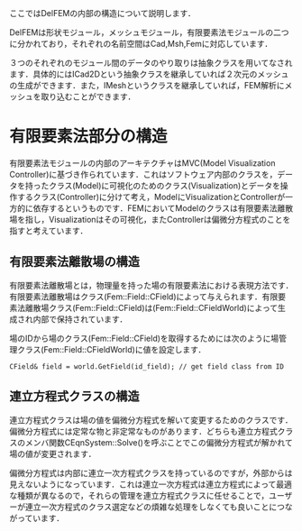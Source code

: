 ここではDelFEMの内部の構造について説明します．


DelFEMは形状モジュール，メッシュモジュール，有限要素法モジュールの二つに分かれており，それぞれの名前空間はCad,Msh,Femに対応しています．

３つのそれぞれのモジュール間のデータのやり取りは抽象クラスを用いてなされます．具体的にはICad2Dという抽象クラスを継承していれば２次元のメッシュの生成ができます．また，IMeshというクラスを継承していれば，FEM解析にメッシュを取り込むことができます．

# 有限要素法部分の構造 #

有限要素法モジュールの内部のアーキテクチャはMVC(Model Visualization Controller)に基づき作られています．これはソフトウェア内部のクラスを，データを持ったクラス(Model)に可視化のためのクラス(Visualization)とデータを操作するクラス(Controller)に分けて考え，ModelにVisualizationとControllerが一方的に依存するというものです．FEMにおいてModelのクラスは有限要素法離散場を指し，Visualizationはその可視化，またControllerは偏微分方程式のことを指すと考えています．

## 有限要素法離散場の構造 ##

有限要素法離散場とは，物理量を持った場の有限要素法における表現方法です．有限要素法離散場はクラス(Fem::Field::CField)によって与えられます．有限要素法離散場クラス(Fem::Field::CField)は(Fem::Field::CFieldWorld)によって生成され内部で保持されています．

場のIDから場のクラス(Fem::Field::CField)を取得するためには次のように場管理クラス(Fem::Field::CFieldWorld)に値を設定します．

```
CField& field = world.GetField(id_field); // get field class from ID
```

## 連立方程式クラスの構造 ##

連立方程式クラスは場の値を偏微分方程式を解いて変更するためのクラスです．偏微分方程式には定常な物と非定常なものがあります．どちらも連立方程式クラスのメンバ関数CEqnSystem::Solve()を呼ぶことでこの偏微分方程式が解かれて場の値が変更されます．

偏微分方程式は内部に連立一次方程式クラスを持っているのですが，外部からは見えないようになっています．これは連立一次方程式は連立方程式によって最適な種類が異なるので，それらの管理を連立方程式クラスに任せることで，ユーザーが連立一次方程式のクラス選定などの煩雑な処理をしなくても良いことにつながっています．